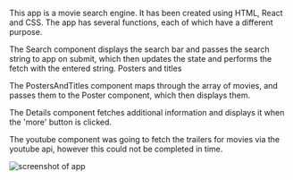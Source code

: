 This app is a movie search engine. It has been created using HTML, React and CSS. The app has several functions, each of which have a different purpose.

The Search component displays the search bar and passes the search string to app on submit, which then updates the state and performs the fetch with the entered string.
Posters and titles

The PostersAndTitles component maps through the array of movies, and passes them to the Poster component, which then displays them.

The Details component fetches additional information and displays it when the 'more' button is clicked.

The youtube component was going to fetch the trailers for movies via the youtube api, however this could not be completed in time.

![screenshot of app](https://image.ibb.co/frM5eK/Screen_Shot_2018_10_01_at_08_42_21.png)

